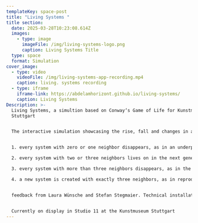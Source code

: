 ```yaml
---
templateKey: space-post
title: "Living Systems "
title section:
  date: 2025-03-28T10:23:08.614Z
  images:
    - type: image
      imageFile: /img/living-systems-logo.png
      caption: Living Systems Title
  type: space
  format: Simulation
cover_image:
  - type: video
    videoFile: /img/living-systems-app-recording.mp4
    caption: living. systems recording
  - type: iframe
    iframe-link: https://abdelamhorizont.github.io/living-systems/
    caption: Living Systems
Description: >-
  Living Systems, a simultion based on Conway‘s Game of Life for Kunstmuseum
  Stuttgart


  The interactive simulation showcasing the rise, fall and changes in a society of living organisms is based on a few simple rules that lead to stable, instable and the emergence of various semistable patterns: still lives, oscillators and spaceships, which themselves can be used to simulate for example the simulation itself 🤯


  1. every system with zero or one neighbor disappears, as in an underpopulation.

  2. every system with two or three neighbors lives on in the next generation.

  3. every system with more than three neighbors disappears, as in the case of overpopulation.

  4. a new system is created with exactly three neighbors, as in reproduction.


  feedback from Laura Wünsche and Stefan Stegmaier. Technical installation and code support by Stefan Avramescu


  Currently on display in Studio 11 at the Kunstmuseum Stuttgart
---
```

